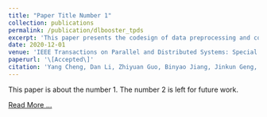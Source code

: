 ```yaml
---
title: "Paper Title Number 1"
collection: publications
permalink: /publication/dlbooster_tpds
excerpt: 'This paper presents the codesign of data preprocessing and computation scheduling for end-to-end DL worklow optimizations'
date: 2020-12-01
venue: 'IEEE Transactions on Parallel and Distributed Systems: Special Section on Parallel and Distributed Computing Techniques for AI, ML, and DL (IEEE TPDS-SS-AI)'
paperurl: '\[Accepted\]'
citation: 'Yang Cheng, Dan Li, Zhiyuan Guo, Binyao Jiang, Jinkun Geng, Jiaxin Lin, Xi Fan, Xinyi Yu, Wei Bai, Lei Qu, Ran Shu, Peng Cheng, Yongqiang Xiong, and Jianping Wu'
---
```

This paper is about the number 1. The number 2 is left for future work.

[Read More ... ](/publication/dlbooster_tpds)

